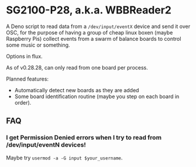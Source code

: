 # SG2100-P28, a.k.a. WBBReader2

A Deno script to read data from a `/dev/input/eventX` device and send
it over OSC, for the purpose of having a group of cheap linux boxen
(maybe Raspberry Pis) collect events from a swarm of balance boards
to control some music or something.

Options in flux.

As of v0.28.28, can only read from one board per process.

Planned features:
- Automatically detect new boards as they are added
- Some board identification routine
  (maybe you step on each board in order).

## FAQ

### I get Permission Denied errors when I try to read from /dev/input/eventN devices!

Maybe try `usermod -a -G input $your_username`.
